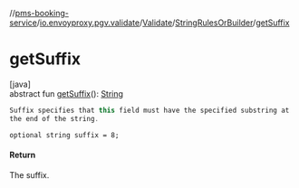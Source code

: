 //[pms-booking-service](../../../../index.md)/[io.envoyproxy.pgv.validate](../../index.md)/[Validate](../index.md)/[StringRulesOrBuilder](index.md)/[getSuffix](get-suffix.md)

# getSuffix

[java]\
abstract fun [getSuffix](get-suffix.md)(): [String](https://docs.oracle.com/en/java/javase/23/docs/api/java.base/java/lang/String.html)

```kotlin
Suffix specifies that this field must have the specified substring at
the end of the string.

```
`optional string suffix = 8;`

#### Return

The suffix.